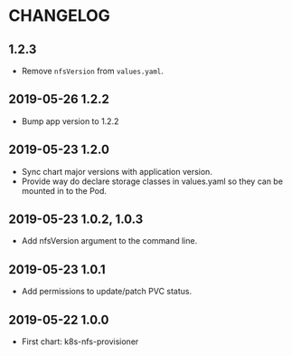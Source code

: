 # CHANGELOG

## 1.2.3

* Remove `nfsVersion` from `values.yaml`.

## 2019-05-26 1.2.2

* Bump app version to 1.2.2

## 2019-05-23 1.2.0

* Sync chart major versions with application version.
* Provide way do declare storage classes in values.yaml so they can be mounted in to the Pod.

## 2019-05-23 1.0.2, 1.0.3

* Add nfsVersion argument to the command line.

## 2019-05-23 1.0.1

* Add permissions to update/patch PVC status.

## 2019-05-22 1.0.0

* First chart: k8s-nfs-provisioner
